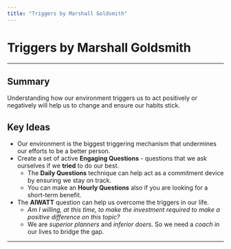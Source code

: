 ```yaml
---
title: "Triggers by Marshall Goldsmith"
---
```


# Triggers by Marshall Goldsmith
---

## Summary

Understanding how our environment triggers us to act positively or negatively will help us to change and ensure our habits stick.

## Key Ideas

- Our environment is the biggest triggering mechanism that undermines our efforts to be a better person.
- Create a set of active **Engaging Questions** - questions that we ask ourselves if we **tried** to do our best.
	- The **Daily Questions** technique can help act as a commitment device by ensuring we stay on track.
	- You can make an **Hourly Questions** also if you are looking for a short-term benefit.
- The **AIWATT** question can help us overcome the triggers in our life.
	- *Am I willing, at this time, to make the investment required to make a positive difference on this topic?*
	- We are *superior planners* and *inferior doer*s. So we need a *coach* in our lives to bridge the gap.

---


